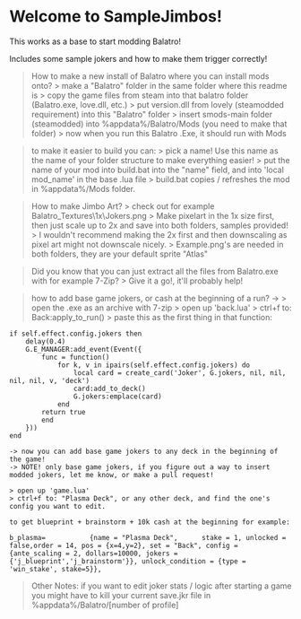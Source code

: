 # Welcome to SampleJimbos!
This works as a base to start modding Balatro!

Includes some sample jokers and how to make them trigger correctly!


> How to make a new install of Balatro where you can install mods onto?
	> make a "Balatro" folder in the same folder where this readme is
	> copy the game files from steam into that balatro folder (Balatro.exe, love.dll, etc.)
	> put version.dll from lovely (steamodded requirement) into this "Balatro" folder
	> insert smods-main folder (steamodded) into %appdata%/Balatro/Mods (you need to make that folder)
	> now when you run this Balatro .Exe, it should run with Mods


> to make it easier to build you can:
	> pick a name! Use this name as the name of your folder structure to make everything easier!
	> put the name of your mod into build.bat into the "name" field, and into 'local mod_name' in the base .lua file
	> build.bat copies / refreshes the mod in %appdata%/Mods folder.


> How to make Jimbo Art?
	> check out for example Balatro_Textures\1x\Jokers.png
	> Make pixelart in the 1x size first, then just scale up to 2x and save into both folders, samples provided!
	> I wouldn't recommend making the 2x first and then downscaling as pixel art might not downscale nicely.
	> Example.png's are needed in both folders, they are your default sprite "Atlas"


> Did you know that you can just extract all the files from Balatro.exe with for example 7-Zip?
	> Give it a go!, it'll probably help!


> how to add base game jokers, or cash at the beginning of a run? ->
	> open the .exe as an archive with 7-zip
	> open up 'back.lua'
	> ctrl+f to: Back:apply_to_run()
	> paste this as the first thing in that function:
	
	if self.effect.config.jokers then
		delay(0.4)
		G.E_MANAGER:add_event(Event({
			func = function()
				for k, v in ipairs(self.effect.config.jokers) do
					local card = create_card('Joker', G.jokers, nil, nil, nil, nil, v, 'deck')
					card:add_to_deck()
					G.jokers:emplace(card)
				end
			return true
			end
		}))
    end	
	
	-> now you can add base game jokers to any deck in the beginning of the game!
	-> NOTE! only base game jokers, if you figure out a way to insert modded jokers, let me know, or make a pull request!
	
	> open up 'game.lua'
	> ctrl+f to: "Plasma Deck", or any other deck, and find the one's config you want to edit.
		
	to get blueprint + brainstorm + 10k cash at the beginning for example:
	
	b_plasma=           {name = "Plasma Deck",      stake = 1, unlocked = false,order = 14, pos = {x=4,y=2}, set = "Back", config = {ante_scaling = 2, dollars=10000, jokers = {'j_blueprint','j_brainstorm'}}, unlock_condition = {type = 'win_stake', stake=5}},

> Other Notes:
> if you want to edit joker stats / logic after starting a game you might have to kill your current save.jkr file in %appdata%/Balatro/[number of profile]
